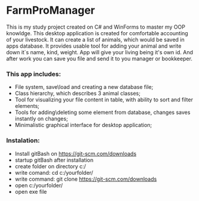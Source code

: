 # FarmProManager
This is my study project created on C# and WinForms to master my OOP knowldge. This desktop application is created for comfortable accounting of your livestock. 
It can create a list of animals, which would be saved in apps database. It provides usable tool for adding your animal and write down it`s name, kind, weight. App will give your living being it's own id.
And after work you can save you file and send it to you manager or bookkeeper.

### This app includes:
- File system, save\load and creating a new database file;
- Class hierarchy, which describes 3 animal classes;
- Tool for visualizing your file content in table, with ability to sort and filter elements;
- Tools for adding\deleting some element from database, changes saves instantly on changes;
- Minimalistic graphical interface for desktop application;

### Instalation:
 - Install gitBash on https://git-scm.com/downloads
 - startup gitBash after installation
 - create folder on directory c:/
 - write comand: cd c:/yourfolder/
 - write command: git clone https://git-scm.com/downloads
 - open c:/yourfolder/
 - open exe file
